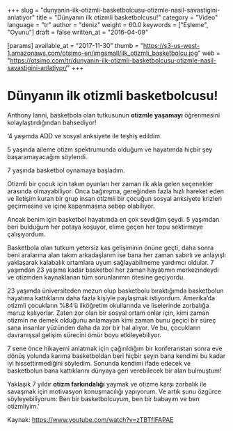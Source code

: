 +++
slug = "dunyanin-ilk-otizmli-basketbolcusu-otizmle-nasil-savastigini-anlatiyor"
title = "Dünyanın ilk otizmli basketbolcusu!"
category = "Video"
language = "tr"
author = "deniz"
weight = 60.0
keywords = ["Eşleme", "Oyunu"]
draft = false
written_at = "2016-04-09"

[params]
available_at = "2017-11-30"
thumb = "https://s3-us-west-1.amazonaws.com/otsimo-en/imgsmall/ilk_otizmli_basketbolcu.jpg"
web = "https://otsimo.com/tr/dunyanin-ilk-otizmli-basketbolcusu-otizmle-nasil-savastigini-anlatiyor/"
+++



# Dünyanın ilk otizmli basketbolcusu!

Anthony Ianni, basketbola olan tutkusunun **otizmle yaşamayı** öğrenmesini kolaylaştırdığından bahsediyor!

‘4 yaşımda ADD ve sosyal anksiyete ile teşhiş edildim.

5 yaşında aileme otizm spektrumunda olduğum ve hayatımda hiçbir şey başaramayacağım söylendi.

7 yaşında basketbol oynamaya başladım.

Otizmli bir çocuk için takım oyunları her zaman ilk akla gelen seçenekler arasında olmayabiliyor. Onca bağırışma, gereğinden fazla hızlı hareket eden ve iletişim kuran bir grup insan otizmli bir çocuğun sosyal anksiyete krizleri geçirmesine ve içine kapanmasına sebep olabiliyor.


Ancak benim için basketbol hayatımda en çok sevdiğim şeydi. 5 yaşımdan beri bulduğum her potaya koşuyor, elime geçen her topu sektirmeye çalışıyordum.

Basketbola olan tutkum yetersiz kas gelişiminin önüne geçti, daha sonra beni aralarına alan takım arkadaşlarım ise bana her zaman sabırlı ve anlayışlı yaklaşarak kalabalık ortamlara uyum sağlayabilmeme yardımcı oldular. 7 yaşımdan 23 yaşıma kadar basketbol her zaman hayatımın merkezindeydi ve otizmden kaynaklanan tüm sorunlarımın ötesine geçiyordu.

23 yaşımda üniversiteden mezun olup basketbolu bıraktığımda basketbolun hayatıma kattıklarını daha fazla kişiyle paylaşmak istiyordum. Amerika’da otizmli çocukların %84’ü ilköğretim okullarında ve liselerinde zorbalığa maruz kalıyorlar. Zaten zor olan bir sosyal ortam onlar için, kimi zaman otizmin ne demek olduğunu anlamayan kimi zaman bunu geçici bir süreç sana insanlar yüzünden daha da zor bir hal alıyor. Ve bu, çocukların davranışsal gelişim sürecini ömür boyu etkileyebiliyor.


7 sene önce hikayemi anlatmak için çağırıldığım bir konferanstan sonra eve dönüş yolunda karıma basketboldan beri hiçbir şeyin bana kendimi bu kadar iyi hissettirmediğini söyledim. Sonunda kendimi ifade edecek ve basketbolun bana kattıklarını dünyaya geri verebilecek bir alan bulmuştum!

Yaklaşık 7 yıldır **otizm farkındalığı** yaymak ve otizme karşı zorbalık ile savaşmak için motivasyon konuşmacılığı yapıyorum. Ve artık şunu özgürce söyleyebiliyorum: Ben bir basketbolcuyum, ben bir babayım ve ben otizmliyim.’

Kaynak: https://www.youtube.com/watch?v=zTBTfIFAPAE
